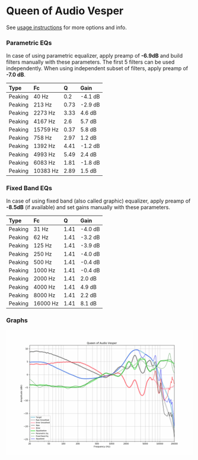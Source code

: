 # Queen of Audio Vesper
See [usage instructions](https://github.com/jaakkopasanen/AutoEq#usage) for more options and info.

### Parametric EQs
In case of using parametric equalizer, apply preamp of **-6.9dB** and build filters manually
with these parameters. The first 5 filters can be used independently.
When using independent subset of filters, apply preamp of **-7.0 dB**.

| Type    | Fc       |    Q | Gain    |
|:--------|:---------|:-----|:--------|
| Peaking | 40 Hz    | 0.2  | -4.1 dB |
| Peaking | 213 Hz   | 0.73 | -2.9 dB |
| Peaking | 2273 Hz  | 3.33 | 4.6 dB  |
| Peaking | 4167 Hz  | 2.6  | 5.7 dB  |
| Peaking | 15759 Hz | 0.37 | 5.8 dB  |
| Peaking | 758 Hz   | 2.97 | 1.2 dB  |
| Peaking | 1392 Hz  | 4.41 | -1.2 dB |
| Peaking | 4993 Hz  | 5.49 | 2.4 dB  |
| Peaking | 6083 Hz  | 1.81 | -1.8 dB |
| Peaking | 10383 Hz | 2.89 | 1.5 dB  |

### Fixed Band EQs
In case of using fixed band (also called graphic) equalizer, apply preamp of **-8.5dB**
(if available) and set gains manually with these parameters.

| Type    | Fc       |    Q | Gain    |
|:--------|:---------|:-----|:--------|
| Peaking | 31 Hz    | 1.41 | -4.0 dB |
| Peaking | 62 Hz    | 1.41 | -3.2 dB |
| Peaking | 125 Hz   | 1.41 | -3.9 dB |
| Peaking | 250 Hz   | 1.41 | -4.0 dB |
| Peaking | 500 Hz   | 1.41 | -0.4 dB |
| Peaking | 1000 Hz  | 1.41 | -0.4 dB |
| Peaking | 2000 Hz  | 1.41 | 2.0 dB  |
| Peaking | 4000 Hz  | 1.41 | 4.9 dB  |
| Peaking | 8000 Hz  | 1.41 | 2.2 dB  |
| Peaking | 16000 Hz | 1.41 | 8.1 dB  |

### Graphs
![](./Queen%20of%20Audio%20Vesper.png)